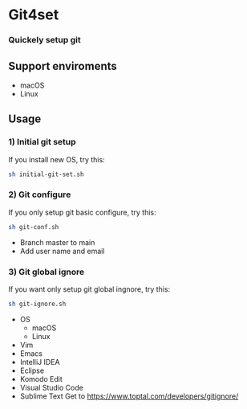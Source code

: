 # Git4set

### Quickely setup git

## Support enviroments
- macOS
- Linux

## Usage
### 1) Initial git setup
If you install new OS, try this:
```bash
sh initial-git-set.sh
```
### 2) Git configure
If you only setup git basic configure, try this:
```bash
sh git-conf.sh
```
- Branch master to main
- Add user name and email

### 3) Git global ignore
If you want only setup git global ingnore, try this:
```bash
sh git-ignore.sh
```
- OS
    - macOS
    - Linux
- Vim
- Emacs
- IntelliJ IDEA
- Eclipse
- Komodo Edit
- Visual Studio Code
- Sublime Text
Get to https://www.toptal.com/developers/gitignore/